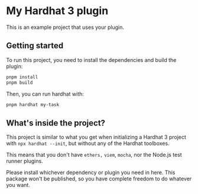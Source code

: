 # My Hardhat 3 plugin

This is an example project that uses your plugin.

## Getting started

To run this project, you need to install the dependencies and build the plugin:

```sh
pnpm install
pnpm build
```

Then, you can run hardhat with:

```sh
pnpm hardhat my-task
```

## What's inside the project?

This project is similar to what you get when initializing a Hardhat 3 project with `npx hardhat --init`, but without any of the Hardhat toolboxes.

This means that you don't have `ethers,` `viem`, `mocha`, nor the Node.js test runner plugins.

Please install whichever dependency or plugin you need in here. This package won't be published, so you have complete freedom to do whatever you want.

